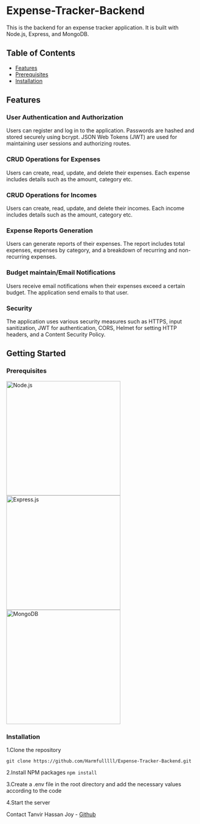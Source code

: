 # Expense-Tracker-Backend

This is the backend for an expense tracker application. It is built with Node.js, Express, and MongoDB.

## Table of Contents

- [Features](#features)
- [Prerequisites](#Prerequisites)
- [Installation](#installation)

## Features

### User Authentication and Authorization

Users can register and log in to the application. Passwords are hashed and stored securely using bcrypt. JSON Web Tokens (JWT) are used for maintaining user sessions and authorizing routes.

### CRUD Operations for Expenses

Users can create, read, update, and delete their expenses. Each expense includes details such as the amount, category etc.

### CRUD Operations for Incomes

Users can create, read, update, and delete their incomes. Each income includes details such as the amount, category etc.

### Expense Reports Generation

Users can generate reports of their expenses. The report includes total expenses, expenses by category, and a breakdown of recurring and non-recurring expenses.

### Budget maintain/Email Notifications

Users receive email notifications when their expenses exceed a certain budget. The application send emails to that user.

### Security

The application uses various security measures such as HTTPS, input sanitization, JWT for authentication, CORS, Helmet for setting HTTP headers, and a Content Security Policy.

## Getting Started

### Prerequisites

<img src="https://nodejs.org/static/images/logo.svg" alt="Node.js" width="300"/>
<img src="https://expressjs.com/images/express-facebook-share.png" alt="Express.js" width="300"/>
<img src="https://webassets.mongodb.com/_com_assets/cms/MongoDB_Logo_FullColorBlack_RGB-4td3yuxzjs.png" alt="MongoDB" width="300"/>

### Installation

1.Clone the repository

`git clone https://github.com/Harmfulllll/Expense-Tracker-Backend.git `

2.Install NPM packages
`npm install`

3.Create a .env file in the root directory and add the necessary values according to the code

4.Start the server

Contact
Tanvir Hassan Joy - [Github](https://github.com/Harmfulllll)
